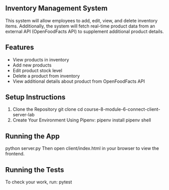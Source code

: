 ## Inventory Management System
This system will allow employees to add, edit, view, and delete inventory items. Additionally, the system will fetch real-time product data from an external API (OpenFoodFacts API) to supplement additional product details.

## Features
- View products in inventory
- Add new products
- Edit product stock level
- Delete a product from inventory
- View additional details about product from OpenFoodFacts API

## Setup Instructions
1. Clone the Repository
git clone <repo-url>
cd course-8-module-6-connect-client-server-lab
2. Create Your Environment
Using Pipenv:
pipenv install
pipenv shell

## Running the App
python server.py
Then open client/index.html in your browser to view the frontend.

## Running the Tests
To check your work, run:
pytest